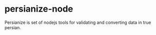# persianize-node
Persianize is set of nodejs tools for validating and converting data in true persian.
